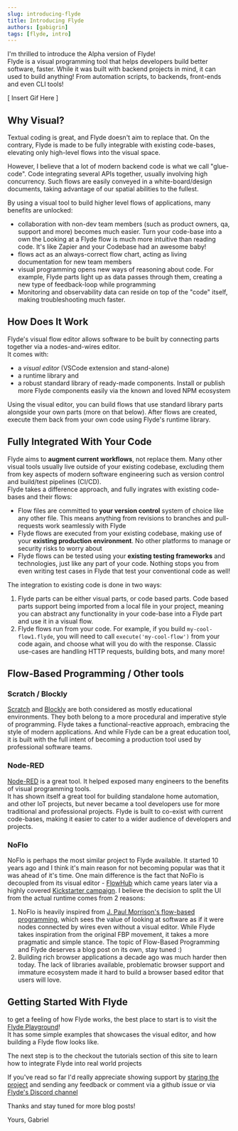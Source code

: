 ```yaml
---
slug: introducing-flyde
title: Introducing Flyde
authors: [gabigrin]
tags: [flyde, intro]
---
```


I'm thrilled to introduce the Alpha version of Flyde!  
Flyde is a visual programming tool that helps developers build better software, faster. While it was built with backend projects in mind, it can used to build anything! From automation scripts, to backends, front-ends and even CLI tools!  

[ Insert Gif Here ]
## Why Visual?
Textual coding is great, and Flyde doesn't aim to replace that. On the contrary, Flyde is made to be fully integrable with existing code-bases, elevating only high-level flows into the visual space.

However, I believe that a lot of modern backend code is what we call "glue-code". Code integrating several APIs together, usually involving high concurrency. Such flows are easily conveyed in a white-board/design documents, taking advantage of our spatial abilities to the fullest. 

By using a visual tool to build higher level flows of applications, many benefits are unlocked:
- collaboration with non-dev team members (such as product owners, qa, support and more) becomes much easier. Turn your code-base into a own the Looking at a Flyde flow is much more intuitive than reading code. It's like Zapier and your Codebase had an awesome baby!
- flows act as an always-correct flow chart, acting as living documentation for new team members
- visual programming opens new ways of reasoning about code. For example, Flyde parts light up as data passes through them, creating a new type of feedback-loop while programming
- Monitoring and observability data can reside on top of the "code" itself, making troubleshooting much faster.

## How Does It Work
Flyde's visual flow editor allows software to be built by connecting parts together via a nodes-and-wires editor.  
It comes with:
- a *visual editor* (VSCode extension and stand-alone)
- a runtime library and 
- a robust standard library of ready-made components. Install or publish more Flyde components easily via the known and loved NPM ecosystem

Using the visual editor, you can build flows that use standard library parts alongside your own parts (more on that below). After flows are created, execute them back from your own code using Flyde's runtime library.

## Fully Integrated With Your Code
Flyde aims to **augment current workflows**, not replace them. Many other visual tools usually live outside of your existing codebase, excluding them from key aspects of modern software engineering such as version control and build/test pipelines (CI/CD).  
Flyde takes a difference approach, and fully ingrates with existing code-bases and their flows:
- Flow files are committed to **your version control** system of choice like any other file. This means anything from revisions to branches and pull-requests work seamlessly with Flyde
- Flyde flows are executed from your existing codebase, making use of your **existing production environment**. No other platforms to manage or security risks to worry about
- Flyde flows can be tested using your **existing testing frameworks** and technologies, just like any part of your code. Nothing stops you from even writing test cases in Flyde that test your conventional code as well!

The integration to existing code is done in two ways:
1. Flyde parts can be either visual parts, or code based parts. Code based parts support being imported from a local file in your project, meaning you can abstract any functionality in your code-base into a Flyde part and use it in a visual flow.
2. Flyde flows run from your code. For example, if you build `my-cool-flow1.flyde`, you will need to call `execute('my-cool-flow')` from your code again, and choose what will you do with the response. Classic use-cases are handling HTTP requests, building bots, and many more!


## Flow-Based Programming / Other tools

### Scratch / Blockly
[Scratch](https://scratch.mit.edu/) and [Blockly](https://developers.google.com/blockly) are both considered as mostly educational environments. They both belong to a more procedural and imperative style of programming.
Flyde takes a functional-reactive approach, embracing the style of modern applications. And while Flyde can be a great education tool, it is built with the full intent of becoming a production tool used by professional software teams.

### Node-RED
[Node-RED](https://noflojs.org/) is a great tool. It helped exposed many engineers to the benefits of visual programming tools.  
It has shown itself a great tool for building standalone home automation, and other IoT projects, but never became a tool developers use for more traditional and professional projects.  Flyde is built to co-exist with current code-bases, making it easier to cater to a wider audience of developers and projects. 

### NoFlo
NoFlo is perhaps the most similar project to Flyde available. It started 10 years ago and I think it's main reason for not becoming popular was that it was ahead of it's time.  One main difference is the fact that NoFlo is decoupled from its visual editor - [FlowHub](https://flowhub.io/) which came years later via a highly covered [Kickstarter campaign](https://www.kickstarter.com/projects/noflo/noflo-development-environment/posts/998057).  I believe the decision to split the UI from the actual runtime comes from 2 reasons:
1. NoFlo is heavily inspired from [J. Paul Morrison's flow-based programming](https://www.youtube.com/watch?v=up2yhNTsaDs), which sees the value of looking at software as if it were nodes connected by wires even without a visual editor. While Flyde takes inspiration from the original FBP movement, it takes a more pragmatic and simple stance. The topic of Flow-Based Programming and Flyde deserves a blog post on its own, stay tuned :)
2. Building rich browser applications a decade ago was much harder then today. The lack of libraries available, problematic browser support and immature ecosystem made it hard to build a browser based editor that users will love.

## Getting Started With Flyde 
to get a feeling of how Flyde works, the best place to start is to visit the [Flyde Playground](/playground)!  
It has some simple examples that showcases the visual editor, and how building a Flyde flow looks like.  

The next step is to the checkout the tutorials section of this site to learn how to integrate Flyde into real world projects

If you've read so far I'd really appreciate showing support by [staring the project](https://www.github.com/flydehq/flyde) and sending any feedback or comment via a github issue or via [Flyde's Discord channel](https://discord.com/invite/x7t4tjZQP8)

Thanks and stay tuned for more blog posts!  

Yours, Gabriel



















